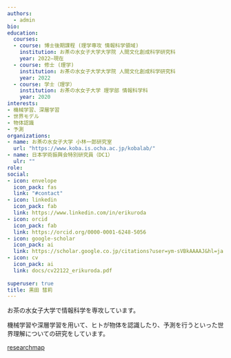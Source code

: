 ```yaml
---
authors:
  - admin
bio:
education:
  courses:
  - course: 博士後期課程 (理学専攻 情報科学領域)
    institution: お茶の水女子大学大学院 人間文化創成科学研究科
    year: 2022–現在
  - course: 修士 (理学)
    institution: お茶の水女子大学大学院 人間文化創成科学研究科
    year: 2022
  - course: 学士（理学）
    institution: お茶の水女子大学 理学部 情報科学科
    year: 2020
interests:
- 機械学習、深層学習
- 世界モデル
- 物体認識
- 予測
organizations:
- name: お茶の水女子大学 小林一郎研究室
  url: "https://www.koba.is.ocha.ac.jp/kobalab/"
- name: 日本学術振興会特別研究員（DC1）
  ulr: ""
role:
social: 
- icon: envelope
  icon_pack: fas
  link: "#contact"
- icon: linkedin
  icon_pack: fab
  link: https://www.linkedin.com/in/erikuroda
- icon: orcid
  icon_pack: fab
  link: https://orcid.org/0000-0001-6248-5056
- icon: google-scholar
  icon_pack: ai
  link: https://scholar.google.co.jp/citations?user=ym-sVBkAAAAJ&hl=ja
- icon: cv
  icon_pack: ai
  link: docs/cv22122_erikuroda.pdf
  
superuser: true
title: 黒田 彗莉
---
```

お茶の水女子大学で情報科学を専攻しています。

機械学習や深層学習を用いて、ヒトが物体を認識したり、予測を行うといった世界理解についての研究をしています。

<i class="far fa-caret-square-right"></i>  [researchmap](https://researchmap.jp/erikuroda?lang=ja)
